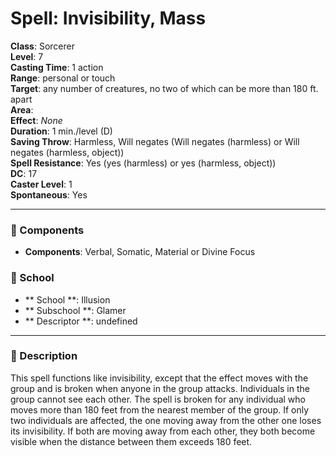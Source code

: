 
# Spell: Invisibility, Mass
**Class**: Sorcerer  
**Level**: 7  
**Casting Time**: 1 action  
**Range**: personal or touch  
**Target**: any number of creatures, no two of which can be more than 180 ft. apart  
**Area**:   
**Effect**: _None_  
**Duration**: 1 min./level (D)  
**Saving Throw**: Harmless, Will negates (Will negates (harmless) or Will negates (harmless, object))  
**Spell Resistance**: Yes (yes (harmless) or yes (harmless, object))  
**DC**: 17  
**Caster Level**: 1  
**Spontaneous**: Yes

---

### 🔮 Components
- **Components**: Verbal, Somatic, Material or Divine Focus

### 🏫 School
- ** School **: Illusion
- ** Subschool **: Glamer
- ** Descriptor **: undefined
---

### 📜 Description
This spell functions like invisibility, except that the effect moves with the group and is broken when anyone in the group attacks. Individuals in the group cannot see each other. The spell is broken for any individual who moves more than 180 feet from the nearest member of the group. If only two individuals are affected, the one moving away from the other one loses its invisibility. If both are moving away from each other, they both become visible when the distance between them exceeds 180 feet.
